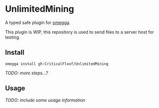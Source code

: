 <!--

When uploading your plugin to github/gitlab
start your repo name with "omegga-"

example: https://github.com/CriticalFloof/omegga-UnlimitedMining

Your plugin will be installed via omegga install gh:CriticalFloof/UnlimitedMining

-->

# UnlimitedMining

A typed safe plugin for [omegga](https://github.com/brickadia-community/omegga).

This plugin is WIP, this repository is used to send files to a server host for testing.

## Install

`omegga install gh:CriticalFloof/UnlimitedMining`

_TODO: more steps...?_

## Usage

_TODO: include some usage information_

